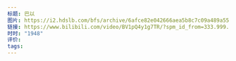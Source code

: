 ```yaml
---
标题: 巴以
图片: https://i2.hdslb.com/bfs/archive/6afce82e042666aea5b8c7c09a489a55fdba4a9c.jpg@518w_290h_1c_!web-video-share-cover.avif
链接: https://www.bilibili.com/video/BV1pQ4y1g7TR/?spm_id_from=333.999.0.0&vd_source=e815fa5e2c428a98163e9d19be40ec58
时时: "1948"
评价: 
tags:
---
```


